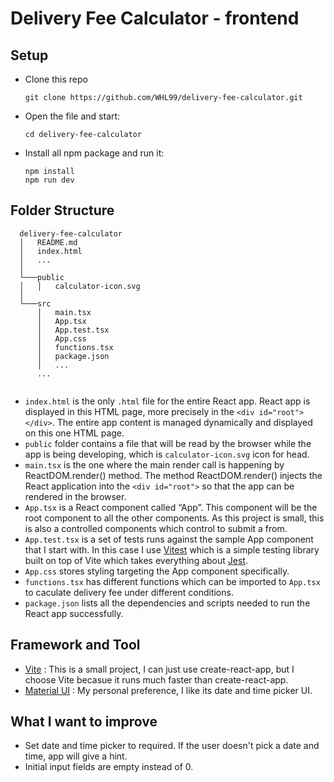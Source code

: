 # Delivery Fee Calculator - frontend
## Setup

- Clone this repo
  ```
  git clone https://github.com/WHL99/delivery-fee-calculator.git
  ```
- Open the file and start:

  ```
  cd delivery-fee-calculator
  ```
- Install all npm package and run it: 
  ```
  npm install
  npm run dev
  ```


## Folder Structure

  ```
    delivery-fee-calculator
    │   README.md
    │   index.html   
    │   ...
    │   
    └───public
    │   │   calculator-icon.svg
    │   
    └───src
        │   main.tsx
        │   App.tsx
        │   App.test.tsx
        │   App.css
        │   functions.tsx
        │   package.json
        │   ...
        ...


  ```


  - ```index.html``` is the only ```.html``` file for the entire React app. React app is displayed in this HTML page, more precisely in the ```<div id="root"></div>```. The entire app content is managed dynamically and displayed on this one HTML page.
  - ```public``` folder contains a file that will be read by the browser while the app is being developing, which is ```calculator-icon.svg``` icon for head.
  - ```main.tsx``` is the one where the main render call is happening by ReactDOM.render() method. The method ReactDOM.render() injects the React application into the ```<div id="root">``` so that the app can be rendered in the browser.
  - ```App.tsx``` is a React component called “App”. This component will be the root component to all the other components. As this project is small, this is also a controlled components which control to submit a from.
  - ```App.test.tsx``` is a set of tests runs against the sample App component that I start with. In this case I use [Vitest](https://vitest.dev/) which is a simple testing library built on top of Vite which takes everything about [Jest](https://jestjs.io/).
  - ```App.css``` stores styling targeting the App component specifically.
  - ```functions.tsx``` has different functions which can be imported to ```App.tsx``` to caculate delivery fee under different conditions. 
  - ```package.json``` lists all the dependencies and scripts needed to run the React app successfully.

      

## Framework and Tool
- [Vite](https://vitejs.dev/) : This is a small project, I can just use create-react-app, but I choose Vite becasue it runs much faster than create-react-app.
- [Material UI](https://mui.com/material-ui/) : My personal preference, I like its date and time picker UI.


## What I want to improve
- Set date and time picker to required. If the user doesn't pick a date and time, app will give a hint.
- Initial input fields are empty instead of 0.